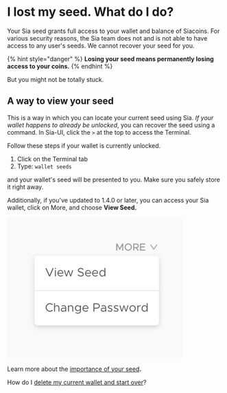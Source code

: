 # I lost my seed. What do I do?

Your Sia seed grants full access to your wallet and balance of Siacoins. For various security reasons, the Sia team does not and is not able to have access to any user's seeds. We cannot recover your seed for you.

{% hint style="danger" %}
**Losing your seed means permanently losing access to your coins.**
{% endhint %}

But you might not be totally stuck.

## A way to view your seed

This is a way in which you can locate your current seed using Sia. _If your wallet happens to already be unlocked_, you can recover the seed using a command. In Sia-UI, click the `>` at the top to access the Terminal.

Follow these steps if your wallet is currently unlocked.

1. Click on the Terminal tab
2. Type: `wallet seeds`

and your wallet's seed will be presented to you. Make sure you safely store it right away.

Additionally, if you've updated to 1.4.0 or later, you can access your Sia wallet, click on More, and choose **View Seed.**

![](<../../.gitbook/assets/wallet-2 (2) (3) (2) (1).png>)

Learn more about the [importance of your seed](../the-importance-of-your-seed.md)**.**

How do I [delete my current wallet and start over](delete-your-seed-and-make-a-new-one.md)?
